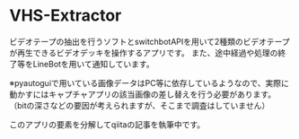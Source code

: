 # VHS-Extractor
ビデオテープの抽出を行うソフトとswitchbotAPIを用いて2種類のビデオテープが再生できるビデオデッキを操作するアプリです。
また、途中経過や処理の終了等をLineBotを用いて通知しています。

※pyautoguiで用いている画像データはPC等に依存しているようなので、実際に動かすにはキャプチャアプリの該当画像の差し替えを行う必要があります。
（bitの深さなどの要因が考えられますが、そこまで調査はしていません）

このアプリの要素を分解してqiitaの記事を執筆中です。
